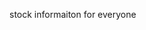 stock informaiton for everyone

<script src="https://kit.fontawesome.com/95ec581063.js" crossorigin="anonymous"></script>
